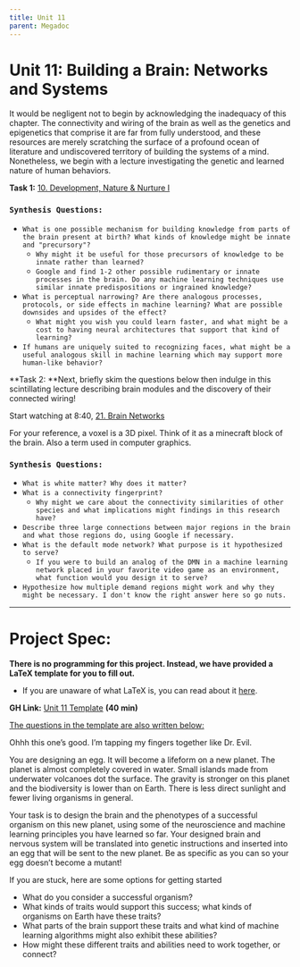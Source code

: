 ```yaml
---
title: Unit 11
parent: Megadoc
---
```


# Unit 11: Building a Brain: Networks and Systems

It would be negligent not to begin by acknowledging the inadequacy of this chapter. The connectivity and wiring of the brain as well as the genetics and epigenetics that comprise it are far from fully understood, and these resources are merely scratching the surface of a profound ocean of literature and undiscovered territory of building the systems of a mind. Nonetheless, we begin with a lecture investigating the genetic and learned nature of human behaviors.

**Task 1:**  [10. Development, Nature & Nurture I](https://www.youtube.com/watch?v=kAX_PRnliMo&list=PLUl4u3cNGP60IKRN_pFptIBxeiMc0MCJP&index=11)


### `Synthesis Questions:`

* `What is one possible mechanism for building knowledge from parts of the brain present at birth? What kinds of knowledge might be innate and "precursory"?`
    * `Why might it be useful for those precursors of knowledge to be innate rather than learned?`
    * `Google and find 1-2 other possible rudimentary or innate processes in the brain. Do any machine learning techniques use similar innate predispositions or ingrained knowledge? `
* `What is perceptual narrowing? Are there analogous processes, protocols, or side effects in machine learning? What are possible downsides and upsides of the effect?`
    * `What might you wish you could learn faster, and what might be a cost to having neural architectures that support that kind of learning?`
* `If humans are uniquely suited to recognizing faces, what might be a useful analogous skill in machine learning which may support more human-like behavior? `

**Task 2: **Next, briefly skim the questions below then indulge in this scintillating lecture describing brain modules and the discovery of their connected wiring! 

Start watching at 8:40, [21. Brain Networks](https://www.youtube.com/watch?v=SchmVoc5NzY&list=PLUl4u3cNGP60IKRN_pFptIBxeiMc0MCJP&index=16)

For your reference, a voxel is a 3D pixel. Think of it as a minecraft block of the brain. Also a term used in computer graphics.


### `Synthesis Questions:`

* `What is white matter? Why does it matter?`
* `What is a connectivity fingerprint?`
    * `Why might we care about the connectivity similarities of other species and what implications might findings in this research have?`
* `Describe three large connections between major regions in the brain and what those regions do, using Google if necessary.`
* `What is the default mode network? What purpose is it hypothesized to serve? `
    * `If you were to build an analog of the DMN in a machine learning network placed in your favorite video game as an environment, what function would you design it to serve?`
* `Hypothesize how multiple demand regions might work and why they might be necessary. I don't know the right answer here so go nuts.`

---

# **Project Spec:**

**There is no programming for this project. Instead, we have provided a LaTeX template for you to fill out.**



* If you are unaware of what LaTeX is, you can read about it [here](https://www.latex-project.org/about/).

**GH Link:** [Unit 11 Template](https://github.com/interactive-intelligence/intro-neuro-ai-website/blob/main/notebooks/unit-11/build_a_brain.tex) **(40 min)**

<span style="text-decoration:underline;">The questions in the template are also written below:</span>

Ohhh this one’s good. I’m tapping my fingers together like Dr. Evil. 

You are designing an egg. It will become a lifeform on a new planet. The planet is almost completely covered in water. Small islands made from underwater volcanoes dot the surface. The gravity is stronger on this planet and the biodiversity is lower than on Earth. There is less direct sunlight and fewer living organisms in general. 

Your task is to design the brain and the phenotypes of a successful organism on this new planet, using some of the neuroscience and machine learning principles you have learned so far. Your designed brain and nervous system will be translated into genetic instructions and inserted into an egg that will be sent to the new planet. Be as specific as you can so your egg doesn’t become a mutant!

If you are stuck, here are some options for getting started



* What do you consider a successful organism?
* What kinds of traits would support this success; what kinds of organisms on Earth have these traits?
* What parts of the brain support these traits and what kind of machine learning algorithms might also exhibit these abilities?
* How might these different traits and abilities need to work together, or connect?
